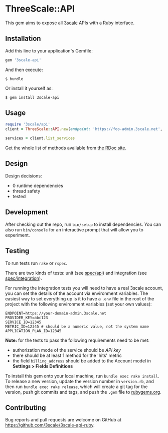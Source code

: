 # ThreeScale::API


This gem aims to expose all [3scale](http://3scale.net) APIs with a Ruby interface.


## Installation

Add this line to your application's Gemfile:

```ruby
gem '3scale-api'
```

And then execute:

    $ bundle

Or install it yourself as:

    $ gem install 3scale-api

## Usage


```ruby
require '3scale/api'
client = ThreeScale::API.new(endpoint: 'https://foo-admin.3scale.net', provider_key: 'foobar')

services = client.list_services
```

Get the whole list of methods available from [the RDoc site](http://www.rubydoc.info/gems/3scale-api/ThreeScale/API/Client).

## Design

Design decisions:

* 0 runtime dependencies
* thread safety
* tested

## Development

After checking out the repo, run `bin/setup` to install dependencies. You can also run `bin/console` for an interactive prompt that will allow you to experiment.

## Testing

To run tests run `rake` or `rspec`.

There are two kinds of tests: unit (see [spec/api](spec/api)) and integration (see [spec/integration](spec/integration)).

For running the integration tests you will need to have a real 3scale account, you can set the details of the account via environment variables. The easiest way to set everything up is it to have a `.env` file in the root of the project with the following environment variables (set your own values):

```
ENDPOINT=https://your-domain-admin.3scale.net
PROVIDER_KEY=abc123
SERVICE_ID=12345
METRIC_ID=12345 # should be a numeric value, not the system name
APPLICATION_PLAN_ID=12345
```

**Note:** for the tests to pass the following requirements need to be met:
- authorization mode of the service should be *API key*
- there should be at least 1 method for the 'hits' metric
- the field `billing_address` should be added to the Account model in **Settings > Fields Definitions**

To install this gem onto your local machine, run `bundle exec rake install`. To release a new version, update the version number in `version.rb`, and then run `bundle exec rake release`, which will create a git tag for the version, push git commits and tags, and push the `.gem` file to [rubygems.org](https://rubygems.org).

## Contributing

Bug reports and pull requests are welcome on GitHub at https://github.com/3scale/3scale-api-ruby.

